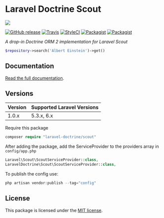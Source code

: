 # Laravel Doctrine Scout

<img src="https://cloud.githubusercontent.com/assets/7728097/18224341/32631f7e-71d2-11e6-9092-e97a647c9a8b.jpg"/>

[![GitHub release](https://img.shields.io/github/release/laravel-doctrine/scout.svg?style=flat-square)](https://packagist.org/packages/laravel-doctrine/scout)
[![Travis](https://img.shields.io/travis/laravel-doctrine/scout.svg?style=flat-square)](https://travis-ci.org/laravel-doctrine/scout)
[![StyleCI](https://styleci.io/repos/66964312/shield)](https://styleci.io/repos/66964312)
[![Packagist](https://img.shields.io/packagist/dm/laravel-doctrine/scout.svg?style=flat-square)](https://packagist.org/packages/laravel-doctrine/scout)
[![Packagist](https://img.shields.io/packagist/dt/laravel-doctrine/scout.svg?style=flat-square)](https://packagist.org/packages/laravel-doctrine/scout)

*A drop-in Doctrine ORM 2 implementation for Laravel Scout*

```php
$repository->search('Albert Einstein')->get()
```

## Documentation

[Read the full documentation](http://www.laraveldoctrine.org/docs/current/scout).

## Versions

Version | Supported Laravel Versions
:---------|:----------
1.0.x | 5.3.x, 6.x

Require this package  

```php
composer require "laravel-doctrine/scout"
```

After adding the package, add the ServiceProvider to the providers array in `config/app.php`

```php
Laravel\Scout\ScoutServiceProvider::class,
LaravelDoctrine\Scout\ScoutServiceProvider::class,
```

To publish the config use:

```php
php artisan vendor:publish --tag="config"
```

## License

This package is licensed under the [MIT license](https://github.com/laravel-doctrine/scout/blob/master/LICENSE).
